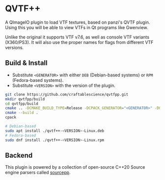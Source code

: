 # QVTF++

A QImageIO plugin to load VTF textures, based on panzi's QVTF plugin.
Using this you will be able to view VTFs in Qt programs like Gwenview.

Unlike the original it supports VTF v7.6, as well as console VTF variants (X360/PS3).
It will also use the proper names for flags from different VTF versions.

## Build & Install

- Substitute `<GENERATOR>` with either `DEB` (Debian-based systems) or
`RPM` (Fedora-based systems).
- Substitute `<VERSION>` with the version of the plugin.

```bash
git clone https://github.com/craftablescience/qvtfpp.git
mkdir qvtfpp/build
cd qvtfpp/build
cmake .. -DCMAKE_BUILD_TYPE=Release -DCPACK_GENERATOR="<GENERATOR>" -DQVTFPP_USE_LTO=ON
cmake --build .
cpack

# Debian-based
sudo apt install ./qvtf++-<VERSION>-Linux.deb
# Fedora-based
sudo dnf install ./qvtf++-<VERSION>-Linux.rpm
```

## Backend

This plugin is powered by a collection of open-source C++20 Source engine parsers called
[sourcepp](https://github.com/craftablescience/sourcepp).
